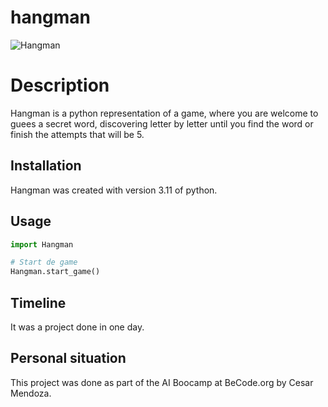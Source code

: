 # hangman 
![Hangman](https://camo.githubusercontent.com/6b01d4f999e7351a4c62597fd64843e4f08339ad36eceb68fc77a514af9c3e51/68747470733a2f2f75706c6f61642e77696b696d656469612e6f72672f77696b6970656469612f636f6d6d6f6e732f7468756d622f662f66342f48616e676d616e5f67616d652e6a70672f38303070782d48616e676d616e5f67616d652e6a7067 "Hangman")
# Description

Hangman is a python representation of a game, where you are welcome to guees a secret word, discovering letter by letter until you find the word or finish the attempts that will be 5.

## Installation

Hangman was created with version 3.11 of python.

## Usage

```python
import Hangman

# Start de game
Hangman.start_game()

```

## Timeline

It was a project done in one day.

## Personal situation

This project was done as part of the AI Boocamp at BeCode.org by Cesar Mendoza.

